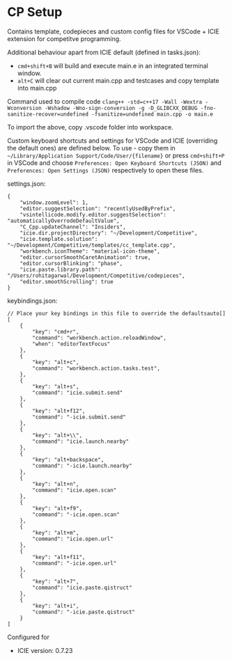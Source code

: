 # CP Setup
Contains template, codepieces and custom config files for VSCode + ICIE extension for competitve programming.

Additional behaviour apart from ICIE default (defined in tasks.json):
* ```cmd+shift+B``` will build and execute main.e in an integrated terminal window.
* ```alt+C``` will clear out current main.cpp and testcases and copy template into main.cpp

Command used to compile code ```clang++ -std=c++17 -Wall -Wextra -Wconversion -Wshadow -Wno-sign-conversion -g -D_GLIBCXX_DEBUG -fno-sanitize-recover=undefined -fsanitize=undefined main.cpp -o main.e```

To import the above, copy .vscode folder into workspace.

Custom keyboard shortcuts and settings for VSCode and ICIE (overriding the default ones) are defined below. To use - copy them in ```~/Library/Application Support/Code/User/{filename}``` or press ```cmd+shift+P``` in VSCode and choose ```Preferences: Open Keyboard Shortcuts (JSON)``` and ```Preferences: Open Settings (JSON)``` respectively to open these files.

settings.json:
```
{
    "window.zoomLevel": 1,
    "editor.suggestSelection": "recentlyUsedByPrefix",
    "vsintellicode.modify.editor.suggestSelection": "automaticallyOverrodeDefaultValue",
    "C_Cpp.updateChannel": "Insiders",
    "icie.dir.projectDirectory": "~/Development/Competitive",
    "icie.template.solution": "~/Development/Competitive/templates/cc_template.cpp",
    "workbench.iconTheme": "material-icon-theme",
    "editor.cursorSmoothCaretAnimation": true,
    "editor.cursorBlinking": "phase",
    "icie.paste.library.path": "/Users/rohitagarwal/Development/Competitive/codepieces",
    "editor.smoothScrolling": true
}
```

keybindings.json:
```
// Place your key bindings in this file to override the defaultsauto[]
[
    {
        "key": "cmd+r",
        "command": "workbench.action.reloadWindow",
        "when": "editorTextFocus"
    },
    {
        "key": "alt+c",
        "command": "workbench.action.tasks.test",
    },
    {
        "key": "alt+s",
        "command": "icie.submit.send"
    },
    {
        "key": "alt+f12",
        "command": "-icie.submit.send"
    },
    {
        "key": "alt+\\",
        "command": "icie.launch.nearby"
    },
    {
        "key": "alt+backspace",
        "command": "-icie.launch.nearby"
    },
    {
        "key": "alt+n",
        "command": "icie.open.scan"
    },
    {
        "key": "alt+f9",
        "command": "-icie.open.scan"
    },
    {
        "key": "alt+m",
        "command": "icie.open.url"
    },
    {
        "key": "alt+f11",
        "command": "-icie.open.url"
    },
    {
        "key": "alt+7",
        "command": "icie.paste.qistruct"
    },
    {
        "key": "alt+i",
        "command": "-icie.paste.qistruct"
    }
]
```

Configured for
* ICIE version: 0.7.23